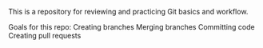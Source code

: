 This is a repository for reviewing and practicing Git basics and workflow.

Goals for this repo:
Creating branches
Merging branches
Committing code
Creating pull requests